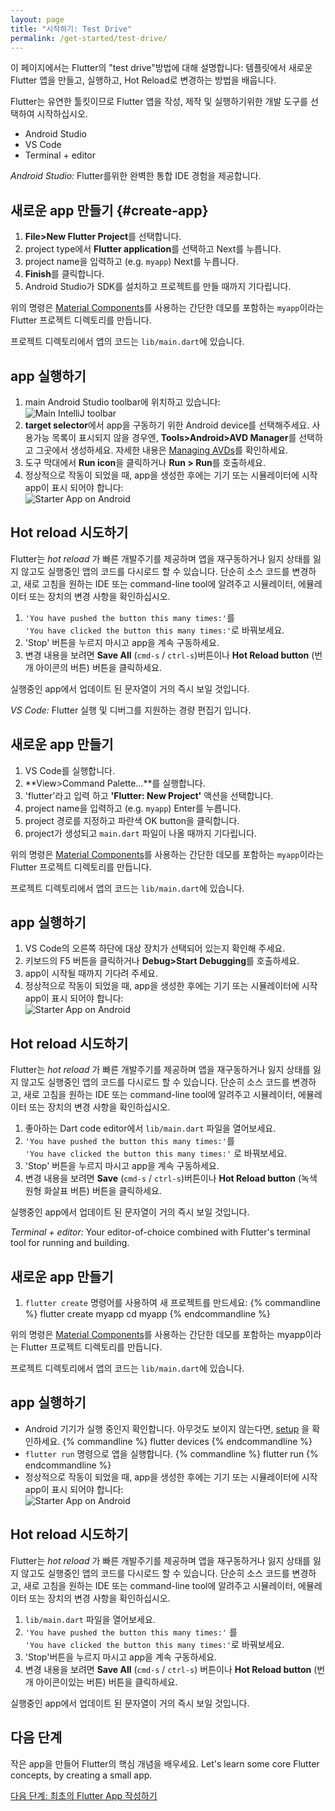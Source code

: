```yaml
---
layout: page
title: "시작하기: Test Drive"
permalink: /get-started/test-drive/
---
```


이 페이지에서는 Flutter의 "test drive"방법에 대해 설명합니다: 템플릿에서 새로운 Flutter 앱을 만들고, 실행하고, Hot Reload로 변경하는 방법을 배웁니다.

Flutter는 유연한 툴킷이므로 Flutter 앱을 작성, 제작 및 실행하기위한 개발 도구를 선택하여 시작하십시오.

<div id="tab-set-install">

<ul class="tabs__top-bar">
    <li class="tab-link current" data-tab="tab-install-androidstudio">Android Studio</li>
    <li class="tab-link" data-tab="tab-install-vscode">VS Code</li>
    <li class="tab-link" data-tab="tab-install-terminal">Terminal + editor</li>
</ul>

<div id="tab-install-androidstudio" class="tabs__content current" markdown="1">

*Android Studio:* Flutter를위한 완벽한 통합 IDE 경험을 제공합니다.

## 새로운 app 만들기 {#create-app}

   1. **File>New Flutter Project**를 선택합니다.
   1. project type에서 **Flutter application**를 선택하고 Next를 누릅니다.
   1. project name을 입력하고 (e.g. `myapp`) Next를 누릅니다.
   1. **Finish**를 클릭합니다.
   1. Android Studio가 SDK를 설치하고 프로젝트를 만들 때까지 기다립니다.

위의 명령은 [Material Components](https://material.io/guidelines/)를 사용하는 간단한 데모를 포함하는 `myapp`이라는 Flutter 프로젝트 디렉토리를 만듭니다.

프로젝트 디렉토리에서 앱의 코드는 `lib/main.dart`에 있습니다.

## app 실행하기

   1. main Android Studio toolbar에 위치하고 있습니다:<br>
      ![Main IntelliJ toolbar](/images/intellij/main-toolbar.png)
   1. **target selector**에서 app을 구동하기 위한 Android device를 선택해주세요.
   사용가능 목록이 표시되지 않을 경우엔, **Tools>Android>AVD Manager**를 선택하고 그곳에서 생성하세요. 자세한 내용은 [Managing
      AVDs](https://developer.android.com/studio/run/managing-avds.html)를 확인하세요.
   1. 도구 막대에서 **Run icon**을 클릭하거나 **Run >
      Run**를 호출하세요.
   1. 정상적으로 작동이 되었을 때, app을 생성한 후에는 기기 또는 시뮬레이터에 시작 app이 표시 되어야 합니다:<br>
      ![Starter App on Android](/images/flutter-starter-app-android.png)

## Hot reload 시도하기

Flutter는 _hot reload_ 가 빠른 개발주기를 제공하며 앱을 재구동하거나 잃지 상태를 잃지 않고도 실행중인 앱의 코드를 다시로드 할 수 있습니다. 단순히 소스 코드를 변경하고, 새로 고침을 원하는 IDE 또는 command-line tool에 알려주고 시뮬레이터, 에뮬레이터 또는 장치의 변경 사항을 확인하십시오.

  1. `'You have pushed the button this many times:'`를<br>
  `'You have clicked the button this many times:'`로 바꿔보세요.
  1. 'Stop' 버튼을 누르지 마시고 app을 계속 구동하세요.
  1. 변경 내용을 보려면 **Save All** (`cmd-s` / `ctrl-s`)버튼이나 **Hot Reload button** (번개 아이콘의 버튼) 버튼을 클릭하세요.

실행중인 app에서 업데이트 된 문자열이 거의 즉시 보일 것입니다.

</div>

<div id="tab-install-vscode" class="tabs__content" markdown="1">

*VS Code:* Flutter 실행 및 디버그를 지원하는 경량 편집기 입니다.

## 새로운 app 만들기

  1. VS Code를 실행합니다.
  1. **View>Command Palette...**를 실행합니다.
  1. 'flutter'라고 입력 하고 **'Flutter: New Project'** 액션을 선택합니다.
  1. project name을 입력하고 (e.g. `myapp`) Enter를 누릅니다.
  1. project 경로를 지정하고 파란색 OK button을 클릭합니다.
  1. project가 생성되고 `main.dart` 파일이 나올 때까지 기다립니다.

위의 명령은 [Material Components](https://material.io/guidelines/)를 사용하는 간단한 데모를 포함하는 `myapp`이라는 Flutter 프로젝트 디렉토리를 만듭니다.

프로젝트 디렉토리에서 앱의 코드는 `lib/main.dart`에 있습니다.

## app 실행하기

  1. VS Code의 오른쪽 하단에 대상 장치가 선택되어 있는지 확인해 주세요.
  1. 키보드의 F5 버튼을 클릭하거나 **Debug>Start Debugging**를 호출하세요.
  1. app이 시작될 때까지 기다려 주세요.
  1. 정상적으로 작동이 되었을 때, app을 생성한 후에는 기기 또는 시뮬레이터에 시작 app이 표시 되어야 합니다:<br>
      ![Starter App on Android](/images/flutter-starter-app-android.png)

## Hot reload 시도하기

Flutter는 _hot reload_ 가 빠른 개발주기를 제공하며 앱을 재구동하거나 잃지 상태를 잃지 않고도 실행중인 앱의 코드를 다시로드 할 수 있습니다. 단순히 소스 코드를 변경하고, 새로 고침을 원하는 IDE 또는 command-line tool에 알려주고 시뮬레이터, 에뮬레이터 또는 장치의 변경 사항을 확인하십시오.

  1. 좋아하는 Dart code editor에서 `lib/main.dart` 파일을 열어보세요.
  1. `'You have pushed the button this many times:'`를 <br>
  `'You have clicked the button this many times:'` 로 바꿔보세요.
  1. 'Stop' 버튼을 누르지 마시고 app을 계속 구동하세요.
  1. 변경 내용을 보려면 **Save** (`cmd-s` / `ctrl-s`)버튼이나 **Hot Reload button** (녹색 원형 화살표 버튼) 버튼을 클릭하세요.

실행중인 app에서 업데이트 된 문자열이 거의 즉시 보일 것입니다.

</div>

<div id="tab-install-terminal" class="tabs__content" markdown="1">

*Terminal + editor:* Your editor-of-choice combined with Flutter's terminal tool
for running and building.

## 새로운 app 만들기

   1. `flutter create` 명령어를 사용하여 새 프로젝트를 만드세요:
   {% commandline %}
   flutter create myapp
   cd myapp
   {% endcommandline %}

위의 명령은 [Material Components](https://material.io/guidelines/)를 사용하는 간단한 데모를 포함하는 myapp이라는 Flutter 프로젝트 디렉토리를 만듭니다.

프로젝트 디렉토리에서 앱의 코드는 `lib/main.dart`에 있습니다.

## app 실행하기

   * Android 기기가 실행 중인지 확인합니다. 아무것도 보이지 않는다면, [setup](/get-started/install/) 을 확인하세요.
   {% commandline %}
   flutter devices
   {% endcommandline %}
   * `flutter run` 명령으로 앱을 실행합니다.
   {% commandline %}
   flutter run
   {% endcommandline %}
   * 정상적으로 작동이 되었을 때, app을 생성한 후에는 기기 또는 시뮬레이터에 시작 app이 표시 되어야 합니다:<br> 
      ![Starter App on Android](/images/flutter-starter-app-android.png)

## Hot reload 시도하기

Flutter는 _hot reload_ 가 빠른 개발주기를 제공하며 앱을 재구동하거나 잃지 상태를 잃지 않고도 실행중인 앱의 코드를 다시로드 할 수 있습니다. 단순히 소스 코드를 변경하고, 새로 고침을 원하는 IDE 또는 command-line tool에 알려주고 시뮬레이터, 에뮬레이터 또는 장치의 변경 사항을 확인하십시오.

  1. `lib/main.dart` 파일을 열어보세요.
  1. `'You have pushed the button this many times:'`
     를<br>`'You have clicked the button this many times:'`로 바꿔보세요.
  1. 'Stop'버튼을 누르지 마시고 app을 계속 구동하세요.
  1. 변경 내용을 보려면 **Save All** (`cmd-s` / `ctrl-s`) 버튼이나
     **Hot Reload button** (번개 아이콘이있는 버튼) 버튼을 클릭하세요.

실행중인 app에서 업데이트 된 문자열이 거의 즉시 보일 것입니다.

</div>

</div>

## 다음 단계

작은 app을 만들어 Flutter의 핵심 개념을 배우세요.
Let's learn some core Flutter concepts, by creating a small app.

[다음 단계: 최초의 Flutter App 작성하기](/get-started/codelab/)
